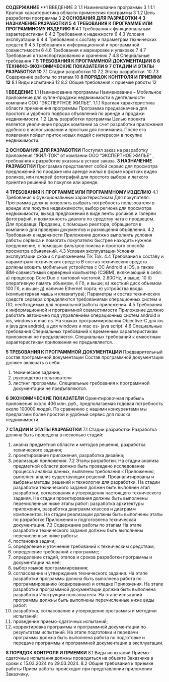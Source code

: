 **СОДЕРЖАНИЕ**
**1	ВВЕДЕНИЕ	3
1.1	Наименование программы	3
1.1.1	Краткая характеристика области применения программы	3
1.2	Цель разработки программы	3
**2	ОСНОВАНИЯ ДЛЯ РАЗРАБОТКИ	4**
**3	НАЗНАЧЕНИЕ РАЗРАБОТКИ	5**
**4	ТРЕБОВАНИЯ К ПРОГРАММЕ ИЛИ ПРОГРАММНОМУ ИЗДЕЛИЮ	6**
4.1	Требования к функциональным характеристикам	6
4.2	Требования к надежности	6
4.3	Условия эксплуатации	6
4.4	Требования к составу и параметрам технических средств	6
4.5	Требования к информационной и программной совместимости	6
4.6	Требования к маркировке и упаковке	7
4.7	Требования к транспортированию и хранению	7
4.8	Специальные требования	7
**5	ТРЕБОВАНИЯ К ПРОГРАММНОЙ ДОКУМЕНТАЦИИ	8**
**6	ТЕХНИКО-ЭКОНОМИЧЕСКИЕ ПОКАЗАТЕЛИ	9**
**7	СТАДИИ И ЭТАПЫ РАЗРАБОТКИ	10**
7.1	Стадии разработки	10
7.2	Этапы разработки.	10
7.3	Содержание работы по этапам	10
**8	ПОРЯДОК КОНТРОЛЯ И ПРИЕМКИ	12**
8.1	Виды испытаний	12
8.2	Общие требования к приемке работы	12
 
**1	ВВЕДЕНИЕ**
1.1	Наименование программы
Наименование – Мобильное приложение для купле-продажи недвижимости в деятельности компании ООО “ЭКСПЕРТНОЕ ЖИЛЬЕ”.
1.1.1	Краткая характеристика области применения программы
Программа предназначена для простого и удобного подбора объявлений по аренде и продажи недвижимости.
1.2	Цель разработки программы
Целью проекта является увеличение продаж компании за счет разработки приложения удобного в использовании и простым для понимания. После его появления пойдет приток новых людей с интересом в покупке недвижимости.

**2	ОСНОВАНИЯ ДЛЯ РАЗРАБОТКИ**
Поступил заказ на разработку приложения “ЖИЛ-ТОК” от компании ООО ”ЭКСПЕРТНОЕ ЖИЛЬЕ” , требования к разработке указаны в уставе заказа.
**3	НАЗНАЧЕНИЕ РАЗРАБОТКИ**
Программа представляет собой сервис для просмотра предложений по продаже или аренде жилья в форме коротких видео роликов, или галерей фотографий для простого выбора и легкого принятия решений по покупке или аренде. 

**4	ТРЕБОВАНИЯ К ПРОГРАММЕ ИЛИ ПРОГРАММНОМУ ИЗДЕЛИЮ**
4.1	Требования к функциональным характеристикам
Для покупателя:
Программа должна позволять выбрать потребность пользователя в аренде или покупке недвижимости, выбор региона для просмотра недвижимости, вывод предложений в виде ленты роликов и галереи фотографий, и возможность диалога по средству чата с продавцом.
Для продавца:
Продавец, с помощью риелтора, обращается в компанию для проверки документов и размещения объявления.
4.2	Требования к надежности
Приложение должно выполнять условия работы сервиса и помогать покупателю быстрее находить нужное предложение, с помощью фильтров поиска и простого способа просмотра объявлений.
4.3	Условия эксплуатации
Условия эксплуатации схожи с приложением Tik Tok.
4.4	Требования к составу и параметрам технических средств
В состав технических средств должны входить мобильные устройства с ОС Android и iOS, а также IBM-совместимый серверный компьютер (СЭВМ), включающий в себя: а) процессор Core Duo с тактовой частотой, 2.80GHz, и выше; 10 б) оперативную память объемом, 4 Гб, и выше; в) жесткий диск объемом 100 Гб, и выше; д) наличие Ethernet порта; е) устройства ввода (компьютерная мышь и клавиатура); Параметры и состав технических средств сервера определяются требованиями операционных систем и ПО, необходимых для нормальной̆ работы приложения.
4.5	Требования к информационной и программной совместимости
Приложение должно работать автономно под управлением операционных систем android и ios, windows и mac os. На языках программирования Objective-C для ios и java для android, а для windows и mac os- java script.
4.6	Специальные требования
Специальных требований к временным характеристикам приложения не предъявляется. Специальных требований к емкостным характеристикам приложения не предъявляется.

**5	ТРЕБОВАНИЯ К ПРОГРАММНОЙ ДОКУМЕНТАЦИИ**
Предварительный состав программной документации
Состав программной документации должен включать в себя:
1) техническое задание;
2) руководство пользователя
3) листинг программы.
Специальные требования к программной документации не предъявляются.

**6	ЭКОНОМИЧЕСКИЕ ПОКАЗАТЕЛИ**
Ориентировочная прибыль приложения около 406 млн. руб., предполагаемая годовая потребность около 100000 людей. По сравнению с нашими конкурентами мы предлагаем более простой и удобный сервис для поиска недвижимости. 

**7	СТАДИИ И ЭТАПЫ РАЗРАБОТКИ**
7.1	 Стадии разработки
Разработка должна быть проведена в несколько стадий:
1) анализ предметной области и методов решения, разработка технического
задания;
2) проектирование приложения, разработка дизайна;
3) реализация приложения.
7.2	 Этапы разработки.
На стадии анализа предметной области должно быть проведено исследование
процесса анализа данных, выявлены требования к Приложению, выполнен анализ
существующих решений. Проанализированы и выбраны методы решений и технологии
для разработки. На стадии разработки технического задания должен быть выполнен этап
разработки, согласования и утверждения настоящего технического задания.
На стадии проектирования должны быть выполнены перечисленные ниже этапы
работ: разработка архитектуры приложения, разработка диаграмм классов и диаграмм
компонентов.
На стадии реализации должны быть выполнены этапы по разработке Приложения
и подготовлена техническая документация.
7.3	 Содержание работы по этапам
На этапе разработки технического задания должны быть выполнены
перечисленные ниже работы:
1) постановка задачи;
2) определение и уточнение требований к техническим средствам;
3) определение требований к программе;
4) определение стадий, этапов и сроков разработки программы и документации на
неё;
5) выбор языков программирования;
6) согласование и утверждение технического задания.
На этапе разработки программы должна быть выполнена работа по
программированию (кодированию) и отладке Приложения.
На этапе разработки программной документации должна быть выполнена
разработка Инструкции пользователя.
На этапе испытаний программы должны быть выполнены перечисленные ниже
виды работ:
1) разработка, согласование и утверждение программы и методики испытаний;
2) проведение приемо-сдаточных испытаний;
3) корректировка программы и программной документации по результатам
испытаний.
На этапе подготовки и передачи программы должна быть выполнена работа по
подготовке и передаче программы и программной документации в эксплуатации.

**8	ПОРЯДОК КОНТРОЛЯ И ПРИЕМКИ**
8.1	Виды испытаний
Приемо-сдаточные испытания должны проводиться на объекте Заказчика в сроки
с 15.03.2024 по 29.03.2024.
8.2	Общие требования к приемке работы
Прием работы происходит при представлении приложения Заказчику.
